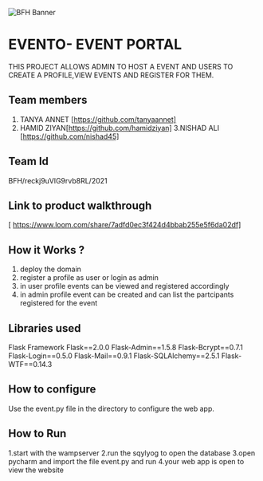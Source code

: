 ![BFH Banner](https://trello-attachments.s3.amazonaws.com/542e9c6316504d5797afbfb9/542e9c6316504d5797afbfc1/39dee8d993841943b5723510ce663233/Frame_19.png)
# EVENTO- EVENT PORTAL
THIS PROJECT ALLOWS ADMIN TO HOST A EVENT AND USERS TO CREATE A PROFILE,VIEW EVENTS AND REGISTER FOR THEM.
## Team members
1. TANYA ANNET [https://github.com/tanyaannet]
2. HAMID ZIYAN[https://github.com/hamidziyan]
3.NISHAD ALI [https://github.com/nishad45]
## Team Id
BFH/reckj9uVlG9rvb8RL/2021
## Link to product walkthrough
[ https://www.loom.com/share/7adfd0ec3f424d4bbab255e5f6da02df]
## How it Works ?
1. deploy the domain
2. register a profile as user or login as admin
3. in user profile events can be viewed and registered accordingly
4. in admin profile event can be created and can list the partcipants registered for the event 
## Libraries used
Flask Framework
Flask==2.0.0
Flask-Admin==1.5.8
Flask-Bcrypt==0.7.1
Flask-Login==0.5.0
Flask-Mail==0.9.1
Flask-SQLAlchemy==2.5.1
Flask-WTF==0.14.3
## How to configure
Use the event.py file in the  directory to configure the web app.
## How to Run
1.start with the wampserver
2.run the sqylyog to open the database
3.open pycharm and import the file event.py and run 
4.your web app is open to view the website 

